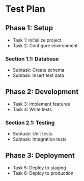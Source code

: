 # Test Plan

## Phase 1: Setup
- Task 1: Initialize project
- Task 2: Configure environment

### Section 1.1: Database
- Subtask: Create schema
- Subtask: Insert test data

## Phase 2: Development
- Task 3: Implement features
- Task 4: Write tests

### Section 2.1: Testing
- Subtask: Unit tests
- Subtask: Integration tests

## Phase 3: Deployment
- Task 5: Deploy to staging
- Task 6: Deploy to production
